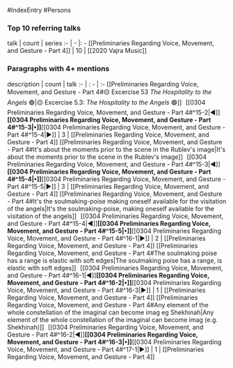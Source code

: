 #IndexEntry #Persons

### Top 10 referring talks
talk | count | series
:- | - |: -
[[Preliminaries Regarding Voice, Movement, and Gesture - Part 4]] | 10 | [[2020 Vajra Music]]

### Paragraphs with 4+ mentions
description | count | talk
:- | : - | :-
[[Preliminaries Regarding Voice, Movement, and Gesture - Part 4#🟡 Excercise 53 _The Hospitality to the Angels_ 🟢\|🟡 Excercise 5.3: _The Hospitality to the Angels_ 🟢]] &nbsp;&nbsp;[[0304 Preliminaries Regarding Voice, Movement, and Gesture - Part 4#^15-2\|◀]]**[[0304 Preliminaries Regarding Voice, Movement, and Gesture - Part 4#^15-3\|•]]**[[0304 Preliminaries Regarding Voice, Movement, and Gesture - Part 4#^15-4\|▶]] | 3 | [[Preliminaries Regarding Voice, Movement, and Gesture - Part 4]]
[[Preliminaries Regarding Voice, Movement, and Gesture - Part 4#It's about the moments prior to the scene in the Rublev's image\|It's about the moments prior to the scene in the Rublev's image]] &nbsp;&nbsp;[[0304 Preliminaries Regarding Voice, Movement, and Gesture - Part 4#^15-3\|◀]]**[[0304 Preliminaries Regarding Voice, Movement, and Gesture - Part 4#^15-4\|•]]**[[0304 Preliminaries Regarding Voice, Movement, and Gesture - Part 4#^15-5\|▶]] | 3 | [[Preliminaries Regarding Voice, Movement, and Gesture - Part 4]]
[[Preliminaries Regarding Voice, Movement, and Gesture - Part 4#It's the soulmaking-poise making oneself available for the visitation of the angels\|It's the soulmaking-poise, making oneself available for the visitation of the angels]] &nbsp;&nbsp;[[0304 Preliminaries Regarding Voice, Movement, and Gesture - Part 4#^15-4\|◀]]**[[0304 Preliminaries Regarding Voice, Movement, and Gesture - Part 4#^15-5\|•]]**[[0304 Preliminaries Regarding Voice, Movement, and Gesture - Part 4#^16-1\|▶]] | 2 | [[Preliminaries Regarding Voice, Movement, and Gesture - Part 4]]
[[Preliminaries Regarding Voice, Movement, and Gesture - Part 4#The soulmaking poise has a range is elastic with soft edges\|The soulmaking poise has a range, is elastic with soft edges]] &nbsp;&nbsp;[[0304 Preliminaries Regarding Voice, Movement, and Gesture - Part 4#^16-1\|◀]]**[[0304 Preliminaries Regarding Voice, Movement, and Gesture - Part 4#^16-2\|•]]**[[0304 Preliminaries Regarding Voice, Movement, and Gesture - Part 4#^16-3\|▶]] | 1 | [[Preliminaries Regarding Voice, Movement, and Gesture - Part 4]]
[[Preliminaries Regarding Voice, Movement, and Gesture - Part 4#Any element of the whole constellation of the imaginal can become imag eg Shekhinah\|Any element of the whole constellation of the imaginal can become imag (e.g. Shekhinah)]] &nbsp;&nbsp;[[0304 Preliminaries Regarding Voice, Movement, and Gesture - Part 4#^16-2\|◀]]**[[0304 Preliminaries Regarding Voice, Movement, and Gesture - Part 4#^16-3\|•]]**[[0304 Preliminaries Regarding Voice, Movement, and Gesture - Part 4#^17-1\|▶]] | 1 | [[Preliminaries Regarding Voice, Movement, and Gesture - Part 4]]

